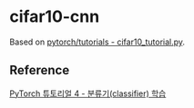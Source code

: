 # cifar10-cnn

Based on [pytorch/tutorials - cifar10_tutorial.py](https://github.com/pytorch/tutorials/blob/master/beginner_source/blitz/cifar10_tutorial.py).  

## Reference
[PyTorch 튜토리얼 4 - 분류기(classifier) 학습](http://bob3rdnewbie.tistory.com/317)
